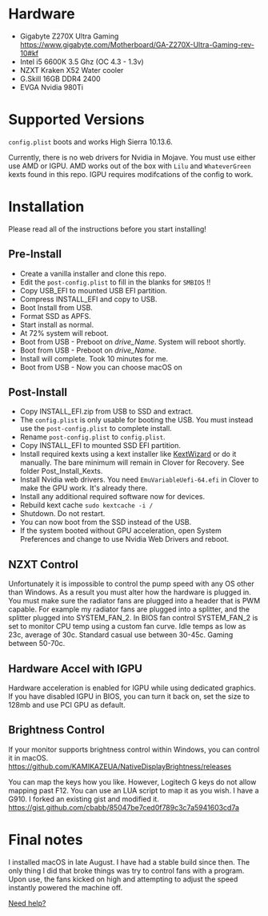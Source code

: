 # Hardware

* Gigabyte Z270X Ultra Gaming https://www.gigabyte.com/Motherboard/GA-Z270X-Ultra-Gaming-rev-10#kf
* Intel i5 6600K 3.5 Ghz (OC 4.3 - 1.3v)
* NZXT Kraken X52 Water cooler
* G.Skill 16GB DDR4 2400
* EVGA Nvidia 980Ti

# Supported Versions

`config.plist` boots and works High Sierra 10.13.6.

Currently, there is no web drivers for Nvidia in Mojave. You must use either use AMD or IGPU. AMD works out of the box with `Lilu` and `WhateverGreen` kexts found in this repo. IGPU requires modifcations of the config to work.

# Installation

Please read all of the instructions before you start installing!

## Pre-Install

* Create a vanilla installer and clone this repo.
* Edit the `post-config.plist` to fill in the blanks for `SMBIOS` !!
* Copy USB_EFI to mounted USB EFI partition.
* Compress INSTALL_EFI and copy to USB.
* Boot Install from USB.
* Format SSD as APFS.
* Start install as normal.
* At 72% system will reboot.
* Boot from USB - Preboot on *drive_Name*. System will reboot shortly.
* Boot from USB - Preboot on *drive_Name*.
* Install will complete. Took 10 minutes for me.
* Boot from USB - Now you can choose macOS on <driveName>

## Post-Install

* Copy INSTALL_EFI.zip from USB to SSD and extract.
* The `config.plist` is only usable for booting the USB. You must instead use the `post-config.plist` to complete install.
* Rename `post-config.plist` to `config.plist`.
* Copy INSTALL_EFI to mounted SSD EFI partition.
* Install required kexts using a kext installer like [KextWizard](https://www.osx86.net/files/file/4304-kext-wizard-3711/) or do it manually. The bare minimum will remain in Clover for Recovery. See folder Post_Install_Kexts.
* Install Nvidia web drivers. You need `EmuVariableUefi-64.efi` in Clover to make the GPU work. It's already there.
* Install any additional required software now for devices. 
* Rebuild kext cache `sudo kextcache -i /`
* Shutdown. Do not restart.
* You can now boot from the SSD instead of the USB.
* If the system booted without GPU acceleration, open System Preferences and change to use Nvidia Web Drivers and reboot.

## NZXT Control

Unfortunately it is impossible to control the pump speed with any OS other than Windows. As a result you must alter how the hardware is plugged in. You must make sure the radiator fans are plugged into a header that is PWM capable. For example my radiator fans are plugged into a splitter, and the splitter plugged into SYSTEM_FAN_2. In BIOS fan control SYSTEM_FAN_2 is set to monitor CPU temp using a custom fan curve. Idle temps as low as 23c, average of 30c. Standard casual use between 30-45c. Gaming between 50-70c.

## Hardware Accel with IGPU

Hardware acceleration is enabled for IGPU while using dedicated graphics. If you have disabled IGPU in BIOS, you can turn it back on, set the size to 128mb and use PCI GPU as default.

## Brightness Control

If your monitor supports brightness control within Windows, you can control it in macOS.
https://github.com/KAMIKAZEUA/NativeDisplayBrightness/releases

You can map the keys how you like. However, Logitech G keys do not allow mapping past F12. You can use an LUA script to map it as you wish. I have a G910. I forked an existing gist and modified it.
https://gist.github.com/cbabb/85047be7ced0f789c3c7a5941603cd7a

# Final notes

I installed macOS in late August. I have had a stable build since then. The only thing I did that broke things was try to control fans with a program. Upon use, the fans kicked on high and attempting to adjust the speed instantly powered the machine off.

[Need help?](https://www.reddit.com/message/compose/?to=cbabbx)
